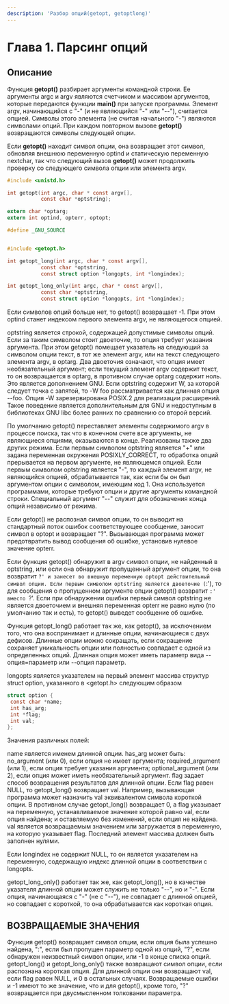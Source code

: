 ```yaml
---
description: 'Разбор опций(getopt, getoptlong)'
---
```


# Глава 1. Парсинг опций

## Описание

 Функция **getopt\(\)** разбирает аргументы командной строки. Ее аргументы argc и argv являются счетчиком и массивом аргументов, которые передаются функции **main\(\)** при запуске программы. Элемент argv, начинающийся с "-" \(и не являющийся "-" или "--"\), считается опцией. Символы этого элемента \(не считая начального "-"\) являются символами опций. При каждом повторном вызове **getopt\(\)** возвращаются символы следующей опции.

Если **getopt\(\)** находит символ опции, она возвращает этот символ, обновляя внешнюю переменную optind и статическую переменную nextchar, так что следующий вызов **getopt\(\)** может продолжить проверку со следующего символа опции или элемента argv.

```c
#include <unistd.h>

int getopt(int argc, char * const argv[],
           const char *optstring);

extern char *optarg;
extern int optind, opterr, optopt;

#define _GNU_SOURCE


#include <getopt.h>

int getopt_long(int argc, char * const argv[],
           const char *optstring,
           const struct option *longopts, int *longindex);

int getopt_long_only(int argc, char * const argv[],
           const char *optstring,
           const struct option *longopts, int *longindex);

```
Если символов опций больше нет, то getopt() возвращает -1. При этом optind станет индексом первого элемента argv, не являющегося опцией.

optstring является строкой, содержащей допустимые символы опций. Если за таким символом стоит двоеточие, то опция требует указания аргумента. При этом getopt() помещает указатель на следующий за символом опции текст, в тот же элемент argv, или на текст следующего элемента argv, в optarg. Два двоеточия означают, что опция имеет необязательный аргумент; если текущий элемент argv содержит текст, то он возвращается в optarg, в противном случае optarg содержит ноль. Это является дополнением GNU. Если optstring содержит W, за которой следует точка с запятой, то -W foo рассматривается как длинная опция --foo. Опция -W зарезервирована POSIX.2 для реализации расширений. Такое поведение является дополнительным для GNU и недоступным в библиотеках GNU libc более ранних по сравнению со второй версий.

По умолчанию getopt() переставляет элементы содержимого argv в процессе поиска, так что в конечном счете все аргументы, не являющиеся опциями, оказываются в конце. Реализованы также два других режима. Если первым символом optstring является "+" или задана переменная окружения POSIXLY_CORRECT, то обработка опций прерывается на первом аргументе, не являющемся опцией. Если первым символом optstring является "-", то каждый элемент argv, не являющийся опцией, обрабатывается так, как если бы он был аргументом опции с символом, имеющим код 1. Она используется программами, которые требуют опции и другие аргументы командной строки. Специальный аргумент "--" служит для обозначения конца опций независимо от режима.

Если getopt() не распознал символ опции, то он выводит на стандартный поток ошибок соответствующее сообщение, заносит символ в optopt и возвращает "?". Вызывающая программа может предотвратить вывод сообщения об ошибке, установив нулевое значение opterr.

Если функция getopt() обнаружит в argv символ опции, не найденный в optstring, или если она обнаружит пропущенный аргумент опции, то она возвратит `?' и занесет во внешную переменную optopt действительный символ опции. Если первым символом optstring является двоеточие (`:'), то для сообщения о пропущенном аргументе опции getopt() возвратит `:' вместо `?'. Если при обнаружении ошибки первый символ optstring не является двоеточием и внешняя переменная opterr не равно нулю (по умолчанию так и есть), то getopt() выведет сообщение об ошибке.

Функция getopt_long() работает так же, как getopt(), за исключением того, что она воспринимает и длинные опции, начинающиеся с двух дефисов. Длинные опции можно сокращать, если сокращение сохраняет уникальность опции или полностью совпадает с одной из определенных опций. Длинная опция может иметь параметр вида --опция=параметр или --опция параметр.

longopts является указателем на первый элемент массива структур struct option, указанного в <getopt.h> следующим образом

```c
struct option {
 const char *name;
 int has_arg;
 int *flag;
 int val;
};

```
Значения различных полей:

name
является именем длинной опции.
has_arg
может быть: no_argument (или 0), если опция не имеет аргумента; required_argument (или 1), если опция требует указания аргумента; optional_argument (или 2), если опция может иметь необязательный аргумент.
flag
задает способ возвращения результатов для длинной опции. Если flag равен NULL, то getopt_long() возвращает val. Hапример, вызывающая программа может назначить val эквивалентом символа короткой опции. В противном случае getopt_long() возвращает 0, а flag указывает на переменную, устанавливаемое значение которой равно val, если опция найдена; и оставляемую без изменений, если опция не найдена.
val
является возвращаемым значением или загружается в переменную, на которую указывает flag.
Последний элемент массива должен быть заполнен нулями.

Если longindex не содержит NULL, то он является указателем на переменную, содержащую индекс длинной опции в соответствии с longopts.

getopt_long_only() работает так же, как getopt_long(), но в качестве указателя длинной опции может служить не только "--", но и "-". Если опция, начинающаяся с "-" (не с "--"), не совпадает с длинной опцией, но совпадает с короткой, то она обрабатывается как короткая опция.  

## ВОЗВРАЩАЕМЫЕ ЗНАЧЕНИЯ
Функция getopt() возвращает символ опции, если опция была успешно найдена, ":", если был пропущен параметр одной из опций, "?", если обнаружен неизвестный символ опции, или -1 в конце списка опций.
getopt_long() и getopt_long_only() также возвращают символ опции, если распознана короткая опция. Для длинной опции они возвращают val, если flag равен NULL, и 0 в остальных случаях. Возвращаемые ошибки и -1 имеют то же значение, что и для getopt(), кроме того, "?" возвращается при двусмысленном толковании параметра.  


